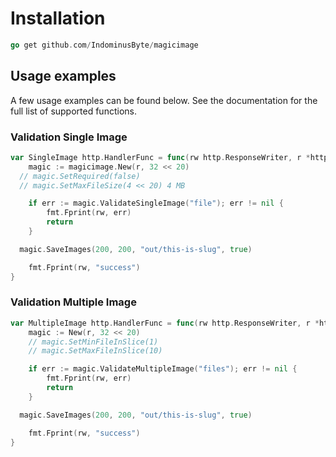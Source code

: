 # Installation
```go
go get github.com/IndominusByte/magicimage
```

## Usage examples

A few usage examples can be found below. See the documentation for the full list of supported functions.

### Validation Single Image
```go
var SingleImage http.HandlerFunc = func(rw http.ResponseWriter, r *http.Request) {
	magic := magicimage.New(r, 32 << 20)
  // magic.SetRequired(false)
  // magic.SetMaxFileSize(4 << 20) 4 MB

	if err := magic.ValidateSingleImage("file"); err != nil {
		fmt.Fprint(rw, err)
		return
	}

  magic.SaveImages(200, 200, "out/this-is-slug", true)

	fmt.Fprint(rw, "success")
}
```

### Validation Multiple Image
```go
var MultipleImage http.HandlerFunc = func(rw http.ResponseWriter, r *http.Request) {
	magic := New(r, 32 << 20)
	// magic.SetMinFileInSlice(1)
	// magic.SetMaxFileInSlice(10)

	if err := magic.ValidateMultipleImage("files"); err != nil {
		fmt.Fprint(rw, err)
		return
	}

  magic.SaveImages(200, 200, "out/this-is-slug", true)

	fmt.Fprint(rw, "success")
}
```
